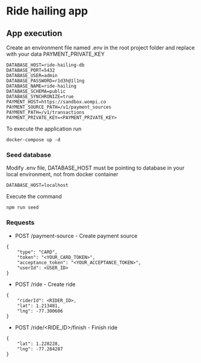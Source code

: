 # Ride hailing app

## App execution

Create an environment file named .env in the root project folder and replace with your data PAYMENT_PRIVATE_KEY

```
DATABASE_HOST=ride-hailing-db
DATABASE_PORT=5432
DATABASE_USER=admin
DATABASE_PASSWORD=r1d3h@1l1ng
DATABASE_NAME=ride-hailing
DATABASE_SCHEMA=public
DATABASE_SYNCHRONIZE=true
PAYMENT_HOST=https://sandbox.wompi.co
PAYMENT_SOURCE_PATH=/v1/payment_sources
PAYMENT_PATH=/v1/transactions
PAYMENT_PRIVATE_KEY=<PAYMENT_PRIVATE_KEY>
```

To execute the application run
```
docker-compose up -d
```

### Seed database

Modify .env file, DATABASE_HOST must be pointing to database in your local environment, not from docker container
```
DATABASE_HOST=localhost
```

Execute the command
```
npm run seed
```

### Requests

- POST /payment-source - Create payment source
```
{
    "type": "CARD",
    "token": "<YOUR_CARD_TOKEN>",
    "acceptance_token": "<YOUR_ACCEPTANCE_TOKEN>",
    "userId": <USER_ID>
}
```

- POST /ride - Create ride
```
{
    "riderId": <RIDER_ID>,
    "lat": 1.213481,
    "lng": -77.300606
}
```
- POST /ride/<RIDE_ID>/finish - Finish ride
```
{
    "lat": 1.228228,
    "lng": -77.284287
}
```